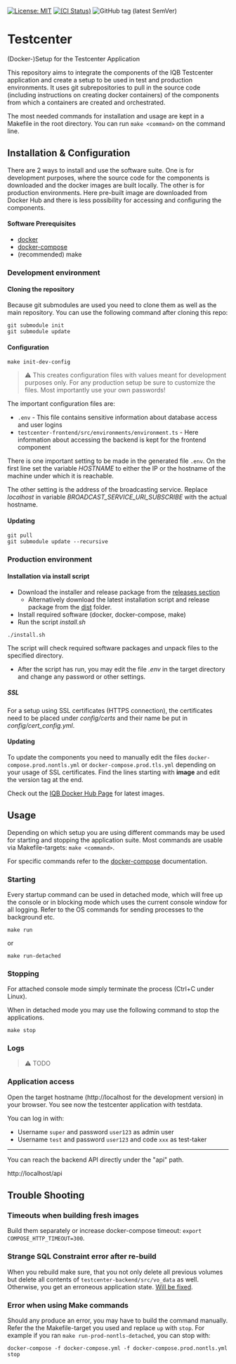 [![License: MIT](https://img.shields.io/badge/License-MIT-yellow.svg)](https://opensource.org/licenses/MIT)
[![(CI Status)](https://scm.cms.hu-berlin.de/iqb/testcenter-setup/badges/master/pipeline.svg)](https://scm.cms.hu-berlin.de/iqb/testcenter-setup)
![GitHub tag (latest SemVer)](https://img.shields.io/github/v/tag/iqb-berlin/testcenter-setup)

# Testcenter
(Docker-)Setup for the Testcenter Application

This repository aims to integrate the components of the IQB
Testcenter application and create a setup to be used in test and
production environments. It uses git subrepositories to pull in the source
code (including instructions on creating docker containers) of the components
from which a containers are created and orchestrated.

The most needed commands for installation and usage are kept in a
Makefile in the root directory. You can run `make <command>` on the command
line.

## Installation & Configuration

There are 2 ways to install and use the software suite. One is for
development purposes, where the source code for the components is downloaded
and the docker images are built locally.
The other is for production environments. Here pre-built image are downloaded
from Docker Hub and there is less possibility for accessing and configuring
the components.

#### Software Prerequisites
- [docker](https://docs.docker.com/engine/install/ubuntu/#installation-methods)
- [docker-compose](https://docs.docker.com/compose/install/)
- (recommended) make

### Development environment

#### Cloning the repository

Because git submodules are used you need to clone them as well as the main
repository. You can use the following command after cloning this repo:
```
git submodule init
git submodule update
```

#### Configuration

```
make init-dev-config
```
> :warning: This creates configuration files with values meant for
development purposes only. For any production setup be sure to customize the
files. Most importantly use your own passwords!

The important configuration files are:
* `.env` - This file contains sensitive information about database access
and user logins
* `testcenter-frontend/src/environments/environment.ts` - Here information
about accessing the backend is kept for the frontend component

There is one important setting to be made in the generated file `.env`.
On the first line set the variable _HOSTNAME_ to either
the IP or the hostname of the machine under which it is reachable.

The other setting is the address of the broadcasting service.
Replace _localhost_ in variable _BROADCAST_SERVICE_URI_SUBSCRIBE_ with the
actual hostname.

#### Updating
```
git pull
git submodule update --recursive
```

### Production environment

#### Installation via install script
- Download the installer and release package from the [releases section](https://github.com/iqb-berlin/testcenter-setup/releases/)
  - Alternatively download the latest installation script and release package from the [dist](https://github.com/iqb-berlin/testcenter-setup/tree/master/dist) folder.
- Install required software (docker, docker-compose, make)
- Run the script _install.sh_
```
./install.sh
```
The script will check required software packages and unpack files to the specified directory.

- After the script has run, you may edit the file _.env_ in the target directory and change any password or other settings.

##### SSL

For a setup using SSL certificates (HTTPS connection), the certificates need to be placed under _config/certs_ and
their name be put in _config/cert_config.yml_.

#### Updating

To update the components you need to manually edit the files
`docker-compose.prod.nontls.yml`
or `docker-compose.prod.tls.yml` depending on your usage of SSL certificates.
Find the lines starting with **image** and edit the version tag at the end.

Check out the [IQB Docker Hub Page](https://hub.docker.com/u/iqbberlin) for latest images.

## Usage

Depending on which setup you are using different commands may be used for starting and stopping the application suite.
Most commands are usable via Makefile-targets: `make <command>`.

For specific commands refer to the [docker-compose](https://docs.docker.com/compose/) documentation.

### Starting
Every startup command can be used in detached mode, which will free up the console or in blocking mode which uses the current console window
for all logging. Refer to the OS commands for sending processes to the background etc.

```
make run
```
or
```
make run-detached
```

### Stopping
For attached console mode simply terminate the process (Ctrl+C under Linux).

When in detached mode you may use the following command to stop the applications.
```
make stop
```
### Logs
> :warning: TODO

### Application access

Open the target hostname (http://localhost for the development version)
in your browser. You see now the testcenter application with testdata.

You can log in with:
- Username `super` and password `user123` as admin user
- Username `test` and password `user123` and code `xxx` as test-taker
---
You can reach the backend API directly under the "api" path.

http://localhost/api

## Trouble Shooting

### Timeouts when building fresh images
Build them separately or increase docker-compose timeout:
`export COMPOSE_HTTP_TIMEOUT=300`.

### Strange SQL Constraint error after re-build
When you rebuild make sure, that you not only delete all previous volumes but
delete all contents of `testcenter-backend/src/vo_data` as well.
Otherwise, you get an erroneous application state.
[Will be fixed](https://github.com/iqb-berlin/testcenter-setup/issues/9).

### Error when using Make commands
Should any produce an error, you may have to build the command manually. Refer the the Makefile-target you used and replace `up` with `stop`.
For example if you ran `make run-prod-nontls-detached`, you can stop with:
```
docker-compose -f docker-compose.yml -f docker-compose.prod.nontls.yml stop
```
